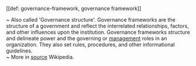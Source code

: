 [[def: governance-framework, governance framework]]

~ Also called 'Governance structure'. Governance frameworks are the structure of a government and reflect the interrelated relationships, factors, and other influences upon the institution. Governance frameworks structure and delineate power and the governing or [management](https://en.wikipedia.org/wiki/Management) roles in an organization. They also set rules, procedures, and other informational guidelines.  
~ More in [source](https://en.wikipedia.org/wiki/Governance_framework) Wikipedia.

